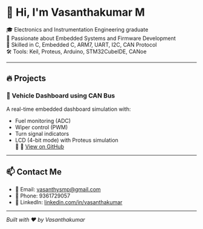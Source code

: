 
# 👋 Hi, I'm Vasanthakumar M

🎓 Electronics and Instrumentation Engineering graduate  
🚀 Passionate about Embedded Systems and Firmware Development  
🔧 Skilled in C, Embedded C, ARM7, UART, I2C, CAN Protocol  
🛠️ Tools: Keil, Proteus, Arduino, STM32CubeIDE, CANoe

---

## 🔥 Projects

### 🚗 Vehicle Dashboard using CAN Bus
A real-time embedded dashboard simulation with:
- Fuel monitoring (ADC)
- Wiper control (PWM)
- Turn signal indicators
- LCD (4-bit mode) with Proteus simulation  
🔗 🔗 [View on GitHub](https://github.com/vasanthys/vehicle-dashboard-canbus)


---

## 📫 Contact Me
- 📧 Email: vasanthysmp@gmail.com
- 📱 Phone: 9361729057
- 💼 LinkedIn: [linkedin.com/in/vasanthakumar](https://linkedin.com/in/yourprofile)

---

*Built with ❤️ by Vasanthakumar*

